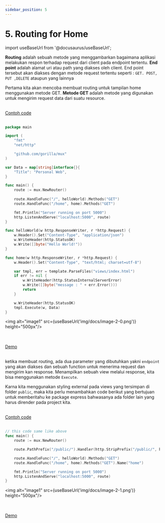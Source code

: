 ```yaml
---
sidebar_position: 5
---
```


# 5. Routing for Home

import useBaseUrl from '@docusaurus/useBaseUrl';

**Routing** adalah sebuah metode yang menggambarkan bagaimana aplikasi melakukan respon terhadap request dari client pada endpoint tertentu. **End point** adalah alamat uri atau path yang diakses oleh client. End point tersebut akan diakses dengan metode request tertentu seperti : `GET. POST, PUT ,DELETE` ataupun yang lainnya

Pertama kita akan mencoba membuat routing untuk tampilan home menggunakan metode GET. **Metode GET** adalah metode yang digunakan untuk mengirim request data dari suatu resource.

<br />

<a class="btn-example-code" href="">
Contoh code
</a>

<br />
<br />

```go {10-12,18,30-42} title="main.go"
package main

import (
    "fmt"
    "net/http"

    "github.com/gorilla/mux"
)

var Data = map[string]interface{}{
	"Title": "Personal Web",
}

func main() {
    route := mux.NewRouter()
    
    route.HandleFunc("/", helloWorld).Methods("GET")
    route.HandleFunc("/home", home).Methods("GET")

    fmt.Println("Server running on port 5000")
    http.ListenAndServe("localhost:5000", route)
}

func helloWorld(w http.ResponseWriter, r *http.Request) {
    w.Header().Set("Content-Type", "application/json")
    w.WriteHeader(http.StatusOK)
    w.Write([]byte("Hello World!"))
}

func home(w http.ResponseWriter, r *http.Request) {
	w.Header().Set("Content-Type", "text/html; charset=utf-8")

	var tmpl, err = template.ParseFiles("views/index.html")
	if err != nil {
		w.WriteHeader(http.StatusInternalServerError)
		w.Write([]byte("message : " + err.Error()))
		return
	}

	w.WriteHeader(http.StatusOK)
	tmpl.Execute(w, Data)
}
```
<img alt="image1" src={useBaseUrl('img/docs/image-2-0.png')} height="500px"/>

<br />
<br />

<div>
<a class="btn-demo" href="">
Demo
</a>
</div>
<br />

ketika membuat routing, ada dua parameter yang dibutuhkan yakni `endpoint` yang akan diakses dan sebuah function untuk menerima request dan mengirim kan response. Menampilkan sebuah view melalui response, kita bisa menggunakan metode `Execute`.

Karna kita menggunakan styling external pada views yang tersimpan di folder `public`, maka kita perlu menambahkan code berikut yang bertujuan untuk memberitahu ke package express bahwasanya ada folder lain yang harus dirender pada project kita.

<br />

<a class="btn-example-code" href="">
Contoh code
</a>

<br />
<br />

```go {5} title="main.go"
// this code same like above
func main() {
	route := mux.NewRouter()

	route.PathPrefix("/public/").Handler(http.StripPrefix("/public/", http.FileServer(http.Dir("./public/"))))

	route.HandleFunc("/", helloWorld).Methods("GET")
	route.HandleFunc("/home", home).Methods("GET").Name("home")

	fmt.Println("Server running on port 5000")
	http.ListenAndServe("localhost:5000", route)
}
```

<img alt="image1" src={useBaseUrl('img/docs/image-2-1.png')} height="500px"/>

<br />
<br />

<div>
<a class="btn-demo" href="">
Demo
</a>
</div>
